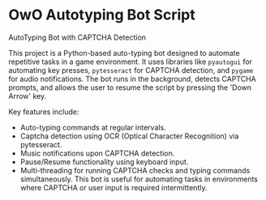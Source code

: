# OwO Autotyping Bot Script
AutoTyping Bot with CAPTCHA Detection

This project is a Python-based auto-typing bot designed to automate repetitive tasks in a game environment. It uses libraries like `pyautogui` for automating key presses, `pytesseract` for CAPTCHA detection, and `pygame` for audio notifications. The bot runs in the background, detects CAPTCHA prompts, and allows the user to resume the script by pressing the 'Down Arrow' key.

Key features include:

- Auto-typing commands at regular intervals.
- Captcha detection using OCR (Optical Character Recognition) via pytesseract.
- Music notifications upon CAPTCHA detection.
- Pause/Resume functionality using keyboard input.
- Multi-threading for running CAPTCHA checks and typing commands simultaneously.
This bot is useful for automating tasks in environments where CAPTCHA or user input is required intermittently.
